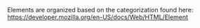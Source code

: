 ﻿Elements are organized based on the categorization found here: https://developer.mozilla.org/en-US/docs/Web/HTML/Element